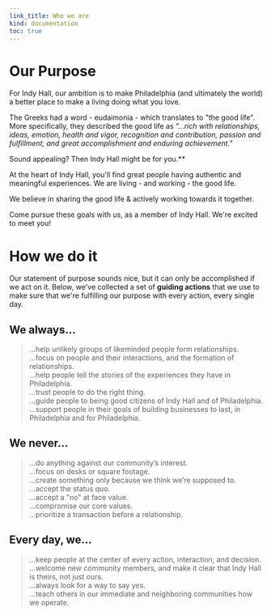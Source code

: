 ```yaml
--- 
link_title: Who we are
kind: documentation
toc: true
---
```


# Our Purpose

For Indy Hall, our ambition is to make Philadelphia (and ultimately the world) a better place to make a living doing what you love.

The Greeks had a word - eudaimonia - which translates to "the good life". More specifically, they described the good life as *"...rich with relationships, ideas, emotion, health and vigor, recognition and contribution, passion and fulfillment, and great accomplishment and enduring achievement."*

Sound appealing? Then Indy Hall might be for you.**

At the heart of Indy Hall, you'll find great people having authentic and meaningful experiences. We are living - and working - the good life.

We believe in sharing the good life & actively working towards it together.

Come pursue these goals with us, as a member of Indy Hall. We're excited to meet you!

# How we do it

Our statement of purpose sounds nice, but it can only be accomplished if we act on it. Below, we've collected a set of **guiding actions** that we use to make sure that we're fulfilling our purpose with every action, every single day. 

## We always...
  > ...help unlikely groups of likeminded people form relationships.   
  > ...focus on people and their interactions, and the formation of relationships.   
  > ...help people tell the stories of the experiences they have in Philadelphia.   
  > ...trust people to do the right thing.   
  > ...guide people to being good citizens of Indy Hall and of Philadelphia.   
  > ...support people in their goals of building businesses to last, in Philadelphia and for Philadelphia.   

## We never...

  > ...do anything against our community’s interest.   
  > ...focus on desks or square footage.   
  > ...create something only because we think we’re supposed to.   
  > ...accept the status quo.   
  > ...accept a "no" at face value.   
  > ...compromise our core values.   
  > ...prioritize a transaction before a relationship.   

## Every day, we...

  > ...keep people at the center of every action, interaction, and decision.   
  > ...welcome new community members, and make it clear that Indy Hall is theirs, not just ours.   
  > ...always look for a way to say yes.   
  > ...teach others in our immediate and neighboring communities how we operate.   

